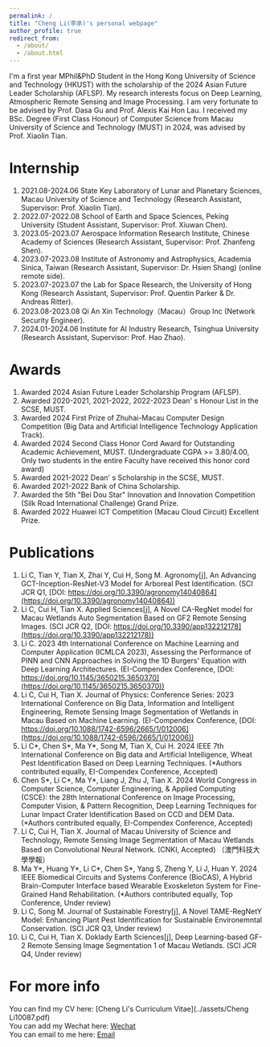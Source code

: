 ```yaml
---
permalink: /
title: "Cheng Li(李承)'s personal webpage"
author_profile: true
redirect_from: 
  - /about/
  - /about.html
---
```


I'm a first year MPhil&PhD Student in the Hong Kong University of Science and Technology (HKUST) with the scholarship of the 2024 Asian Future Leader Scholarship (AFLSP). My research interests focus on Deep Learning, Atmospheric Remote Sensing and Image Processing. I am very fortunate to be advised by Prof. Dasa Gu and Prof. Alexis Kai Hon Lau. I received my BSc. Degree (First Class Honour) of Computer Science from Macau University of Science and Technology (MUST) in 2024, was advised by Prof. Xiaolin Tian.


Internship
======
1. 2021.08-2024.06 State Key Laboratory of Lunar and Planetary Sciences, Macau University of Science and Technology (Research Assistant, Supervisor: Prof. Xiaolin Tian).
2. 2022.07-2022.08 School of Earth and Space Sciences, Peking University (Student Assistant, Supervisor: Prof. Xiuwan Chen).
3. 2023.05-2023.07 Aerospace Information Research Institute, Chinese Academy of Sciences (Research Assistant, Supervisor: Prof. Zhanfeng Shen).
4. 2023.07-2023.08 Institute of Astronomy and Astrophysics, Academia Sinica, Taiwan (Research Assistant, Supervisor: Dr. Hsien Shang) (online remote side).
5. 2023.07-2023.07 the Lab for Space Research, the University of Hong Kong (Research Assistant, Supervisor: Prof. Quentin Parker & Dr. Andreas Ritter).
6. 2023.08-2023.08 Qi An Xin Technology（Macau）Group Inc (Network Security Engineer).
7. 2024.01-2024.06 Institute for AI Industry Research, Tsinghua University (Research Assistant, Supervisor: Prof. Hao Zhao).

Awards
======
1. Awarded 2024 Asian Future Leader Scholarship Program (AFLSP).
2. Awarded 2020-2021, 2021-2022, 2022-2023 Dean' s Honour List in the SCSE, MUST.
3. Awarded 2024 First Prize of Zhuhai-Macau Computer Design Competition (Big Data and Artificial Intelligence Technology Application Track).
4. Awarded 2024 Second Class Honor Cord Award for Outstanding Academic Achievement, MUST. (Undergraduate CGPA >= 3.80/4.00, Only two students in the entire Faculty have received this honor cord award)
5. Awarded 2021-2022 Dean' s Scholarship in the SCSE, MUST.
6. Awarded 2021-2022 Bank of China Scholarship.
7. Awarded the 5th "Bei Dou Star" Innovation and Innovation Competition (Silk Road International Challenge) Grand Prize.
8. Awarded 2022 Huawei ICT Competition (Macau Cloud Circuit) Excellent Prize.

Publications
======
1. Li C, Tian Y, Tian X, Zhai Y, Cui H, Song M. Agronomy[j], An Advancing GCT-Inception-ResNet-V3 Model for Arboreal
Pest Identification. (SCI JCR Q1, [DOI: https://doi.org/10.3390/agronomy14040864](https://doi.org/10.3390/agronomy14040864))
2. Li C, Cui H, Tian X. Applied Sciences[j], A Novel CA-RegNet model for Macau Wetlands Auto Segmentation Based on GF2
Remote Sensing Images. (SCI JCR Q2, [DOI: https://doi.org/10.3390/app132212178](https://doi.org/10.3390/app132212178))
3. Li C. 2023 4th International Conference on Machine Learning and Computer Application (ICMLCA 2023),
Assessing the Performance of PINN and CNN Approaches in Solving the 1D Burgers' Equation with Deep Learning
Architectures. (EI-Compendex Conference, [DOI: https://doi.org/10.1145/3650215.3650370](https://doi.org/10.1145/3650215.3650370))
4. Li C, Cui H, Tian X. Journal of Physics: Conference Series: 2023 International Conference on Big Data, Information and Intelligent Engineering, Remote Sensing
Image Segmentation of Wetlands in Macau Based on Machine Learning. (EI-Compendex Conference, [DOI: https://doi.org/10.1088/1742-6596/2665/1/012006](https://doi.org/10.1088/1742-6596/2665/1/012006))
5. Li C\*, Chen S\*, Ma Y\*, Song M, Tian X, Cui H. 2024 IEEE 7th International Conference on Big data and Artificial Intelligence, Wheat Pest Identification Based on Deep 
Learning Techniques. (\*Authors contributed equally, EI-Compendex Conference, Accepted)
6. Chen S\*, Li C\*, Ma Y\*, Liang J, Zhu J, Tian X. 2024 World Congress in Computer Science, Computer Engineering, & Applied Computing (CSCE): the 28th International Conference on Image Processing, Computer Vision, & Pattern Recognition, Deep Learning Techniques for Lunar Impact Crater Identification Based on CCD and DEM Data. (\*Authors contributed equally, EI-Compendex Conference, Accepted)
7. Li C, Cui H, Tian X. Journal of Macau University of Science and Technology, Remote Sensing Image Segmentation of
Macau Wetlands Based on Convolutional Neural Network. (CNKI, Accepted) （澳門科技大學學報）
8. Ma Y\*, Huang Y\*, Li C\*, Chen S\*, Yang S, Zheng Y, Li J, Huan Y. 2024 IEEE Biomedical Circuits and Systems Conference (BioCAS), A Hybrid Brain-Computer Interface based Wearable Exoskeleton System for Fine-Grained Hand Rehabilitation. (\*Authors contributed equally, Top Conference, Under review)
9. Li C, Song M. Journal of Sustainable Forestry[j], A Novel TAME-RegNetY Model: Enhancing Plant Pest Identification for
Sustainable Environemntal Conservation. (SCI JCR Q3, Under review)
10. Li C, Cui H, Tian X. Doklady Earth Sciences[j], Deep Learning-based GF-2 Remote Sensing Image Segmentation 1 of
Macau Wetlands. (SCI JCR Q4, Under review)

For more info
======
You can find my CV here: [Cheng Li's Curriculum Vitae](../assets/Cheng Li10087.pdf)  
You can add my Wechat here: [Wechat](../images/wechat.jpg)  
You can email to me here: [Email](mailto:chengli0323@gmail.com)
